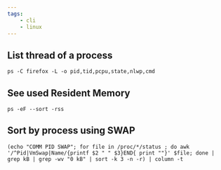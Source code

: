 ```yaml
---
tags:
    - cli
    - linux
---
```


## List thread of a process

    ps -C firefox -L -o pid,tid,pcpu,state,nlwp,cmd 

## See used Resident Memory

    ps -eF --sort -rss

## Sort by process using SWAP

    (echo "COMM PID SWAP"; for file in /proc/*/status ; do awk '/^Pid|VmSwap|Name/{printf $2 " " $3}END{ print ""}' $file; done | grep kB | grep -wv "0 kB" | sort -k 3 -n -r) | column -t
